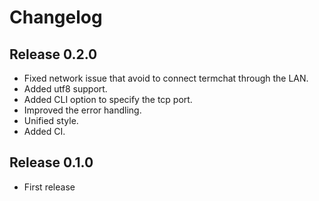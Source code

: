 # Changelog

## Release 0.2.0
- Fixed network issue that avoid to connect termchat through the LAN.
- Added utf8 support.
- Added CLI option to specify the tcp port.
- Improved the error handling.
- Unified style.
- Added CI.

## Release 0.1.0
- First release
